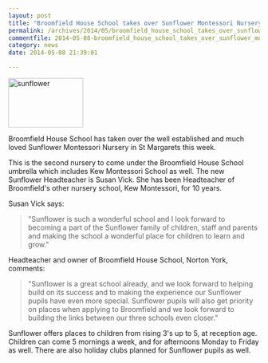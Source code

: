 ```yaml
---
layout: post
title: "Broomfield House School takes over Sunflower Montessori Nursery"
permalink: /archives/2014/05/broomfield_house_school_takes_over_sunflower_monte.html
commentfile: 2014-05-08-broomfield_house_school_takes_over_sunflower_monte
category: news
date: 2014-05-08 21:39:01

---
```


<a href="/assets/images/2014/sunflower.jpg" title="See larger version of - sunflower"><img src="/assets/images/2014/sunflower_thumb.jpg" width="150" height="99" alt="sunflower" class="photo right" /></a>

Broomfield House School has taken over the well established and much loved Sunflower Montessori Nursery in St Margarets this week.

This is the second nursery to come under the Broomfield House School umbrella which includes Kew Montessori School as well. The new Sunflower Headteacher is Susan Vick. She has been Headteacher of Broomfield's other nursery school, Kew Montessori, for 10 years.

Susan Vick says:

> "Sunflower is such a wonderful school and I look forward to becoming a part of the Sunflower family of children, staff and parents and making the school a wonderful place for children to learn and grow."

Headteacher and owner of Broomfield House School, Norton York, comments:

> "Sunflower is a great school already, and we look forward to helping build on its success and to making the experience our Sunflower pupils have even more special. Sunflower pupils will also get priority on places when applying to Broomfield and we look forward to building the links between our three schools even closer."

Sunflower offers places to children from rising 3's up to 5, at reception age. Children can come 5 mornings a week, and for afternoons Monday to Friday as well. There are also holiday clubs planned for Sunflower pupils as well.
